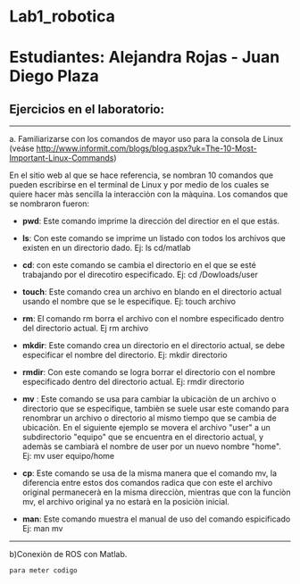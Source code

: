 # Lab1_robotica
# Estudiantes: Alejandra Rojas - Juan Diego Plaza
## Ejercicios en el laboratorio:
***
a.  Familiarizarse  con  los  comandos  de  mayor  uso  para  la  consola  de  Linux  (veáse http://www.informit.com/blogs/blog.aspx?uk=The-10-Most-Important-Linux-Commands)

  En el sitio web al que se hace referencia, se nombran 10 comandos que pueden escribirse en el terminal de Linux y por medio de los cuales se quiere hacer màs sencilla la interacciòn con la màquina. Los comandos que se nombraron fueron:
  
  - **pwd**:
  Este comando imprime la dirección del directior en el que estás. 

  - **ls**:
  Con este comando se imprime un listado con todos los archivos que existen en un directorio dado. Ej: ls cd/matlab

  - **cd**:
  con este comando  se cambia el directorio en el que se esté trabajando por el direcotiro especificado. Ej: cd /Dowloads/user

  - **touch**:
  Este comando crea un archivo en blando en el directorio actual usando el nombre que se le especifique. Ej: touch archivo

  - **rm**:
  El comando rm borra el archivo con el nombre especificado dentro del directorio actual. Ej rm archivo

  - **mkdir**:
  Este comando crea un directorio en el directorio actual, se debe especificar el nombre del directorio. Ej: mkdir directorio

  - **rmdir**:
  Con este comando se logra borrar el directorio con el nombre especificado dentro del directorio actual. Ej: rmdir directorio

  - **mv** :
  Este comando se usa para cambiar la ubicaciòn de un archivo o directorio que se especifique, tambièn se suele usar este comando para renombrar un archivo o directorio al mismo tiempo que se cambia de ubicaciòn. En el siguiente ejemplo se movera el archivo "user" a un subdirectorio "equipo" que se encuentra en el directorio actual, y ademàs se cambiarà el nombre de user por un nuevo nombre "home". Ej: mv user equipo/home

  - **cp**:
  Este comando se usa de la misma manera que el comando mv, la diferencia entre estos dos comandos radica que con este el archivo original permanecerà en la misma direcciòn, mientras que con la funciòn mv, el archivo original ya no estarà en la posiciòn inicial.

  - **man**:
  Este comando muestra el manual de uso del comando espicificado   Ej: man mv                                                                                                                                                                                                       
***
b)Conexiòn de ROS con Matlab.



```
para meter codigo
```
